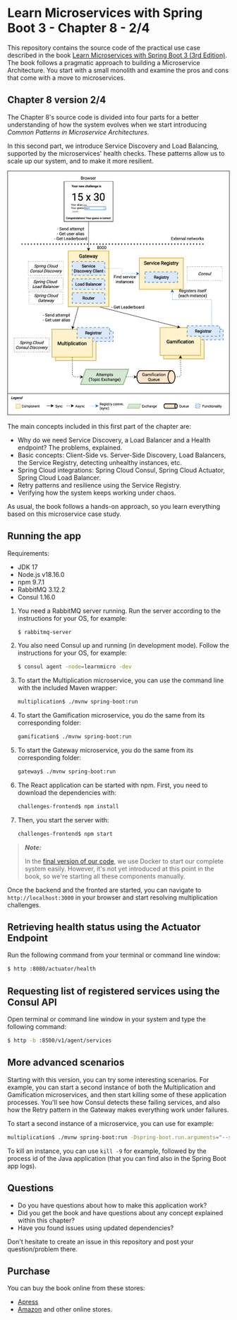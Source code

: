 # Learn Microservices with Spring Boot 3 - Chapter 8 - 2/4
This repository contains the source code of the practical use case described in the book [Learn Microservices with Spring Boot 3 (3rd Edition)](https://link.springer.com/book/10.1007/978-1-4842-9757-5).
The book follows a pragmatic approach to building a Microservice Architecture. You start with a small monolith and examine the pros and cons that come with a move to microservices.

## Chapter 8 version 2/4

The Chapter 8's source code is divided into four parts for a better understanding of how the system evolves when we start introducing _Common Patterns in Microservice Architectures_.

In this second part, we introduce Service Discovery and Load Balancing, supported by the microservices' health checks. These patterns allow us to scale up our system, and to make it more resilient.

![Logical View - Chapter 8 2/4](resources/microservice_patterns-GW-SD-View-2.png)

The main concepts included in this first part of the chapter are:

* Why do we need Service Discovery, a Load Balancer and a Health endpoint? The problems, explained.
* Basic concepts: Client-Side vs. Server-Side Discovery, Load Balancers, the Service Registry, detecting unhealthy instances, etc.
* Spring Cloud integrations: Spring Cloud Consul, Spring Cloud Actuator, Spring Cloud Load Balancer.
* Retry patterns and resilience using the Service Registry.
* Verifying how the system keeps working under chaos.

As usual, the book follows a hands-on approach, so you learn everything based on this microservice case study.

## Running the app

Requirements:

* JDK 17
* Node.js v18.16.0
* npm 9.7.1
* RabbitMQ 3.12.2
* Consul 1.16.0

1. You need a RabbitMQ server running. Run the server according to the instructions for your OS, for example:
    ```bash
    $ rabbitmq-server
    ```
1. You also need Consul up and running (in development mode). Follow the instructions for your OS, for example:
    ```bash
    $ consul agent -node=learnmicro -dev
    ```
1. To start the Multiplication microservice, you can use the command line with the included Maven wrapper:
    ```bash
    multiplication$ ./mvnw spring-boot:run
    ```
2. To start the Gamification microservice, you do the same from its corresponding folder:
    ```bash
    gamification$ ./mvnw spring-boot:run
    ```
3. To start the Gateway microservice, you do the same from its corresponding folder:
    ```bash
    gateway$ ./mvnw spring-boot:run
    ```
2. The React application can be started with npm. First, you need to download the dependencies with:
    ```bash
    challenges-frontend$ npm install
    ```
3. Then, you start the server with:
    ```bash
    challenges-frontend$ npm start
    ```

> **_Note:_**
> 
> In the [final version of our code](https://github.com/Book-Microservices-v3/chapter08d), we use Docker to start our complete system easily. However, it's not yet introduced at this point in the book, so we're starting all these components manually.

Once the backend and the fronted are started, you can navigate to `http://localhost:3000` in your browser and start resolving multiplication challenges.

## Retrieving health status using the Actuator Endpoint
Run the following command from your terminal or command line window: 

```bash
$ http :8080/actuator/health
```

## Requesting list of registered services using the Consul API
Open terminal or command line window in your system and type the following command: 
```bash
$ http -b :8500/v1/agent/services
```
## More advanced scenarios

Starting with this version, you can try some interesting scenarios. For example, you can start a second instance of both the Multiplication and Gamification microservices, and then start killing some of these application processes. You'll see how Consul detects these failing services, and also how the Retry pattern in the Gateway makes everything work under failures.

To start a second instance of a microservice, you can use for example:

```bash
multiplication$ ./mvnw spring-boot:run -Dspring-boot.run.arguments="--server.port=9080"
```

To kill an instance, you can use `kill -9` for example, followed by the process id of the Java application (that you can find also in the Spring Boot app logs).

## Questions

* Do you have questions about how to make this application work?
* Did you get the book and have questions about any concept explained within this chapter?
* Have you found issues using updated dependencies?

Don't hesitate to create an issue in this repository and post your question/problem there. 

## Purchase
You can buy the book online from these stores:
* [Apress](https://link.springer.com/book/10.1007/978-1-4842-9757-5)
* [Amazon](https://www.amazon.com/Learn-Microservices-Spring-Boot-Containerization/dp/1484297563)
and other online stores.
